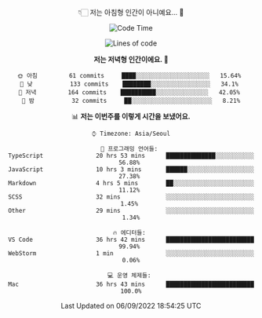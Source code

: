 <div align='center'>
 
👇🏻 저는 아침형 인간이 아니예요... 🙊
 
<!--START_SECTION:waka-->
![Code Time](http://img.shields.io/badge/Code%20Time-1%2C841%20hrs%203%20mins-blue)

![Lines of code](https://img.shields.io/badge/%EC%A0%80%EB%8A%94%20%EC%97%AC%ED%83%9C%EA%B9%8C%EC%A7%80%20-288%20Thousand%20%EC%A4%84%EC%9D%98%20%EC%BD%94%EB%93%9C%EB%A5%BC%20%EC%9E%91%EC%84%B1%ED%96%88%EC%96%B4%EC%9A%94.-blue)

**저는 저녁형 인간이에요. 🦉** 

```text
🌞 아침         61 commits     ████░░░░░░░░░░░░░░░░░░░░░   15.64% 
🌆 낮　         133 commits    ████████░░░░░░░░░░░░░░░░░   34.1% 
🌃 저녁         164 commits    ██████████░░░░░░░░░░░░░░░   42.05% 
🌙 밤　         32 commits     ██░░░░░░░░░░░░░░░░░░░░░░░   8.21%

```


📊 **저는 이번주를 이렇게 시간을 보냈어요.** 

```text
⌚︎ Timezone: Asia/Seoul

💬 프로그래밍 언어들: 
TypeScript               20 hrs 53 mins      ██████████████░░░░░░░░░░░   56.88% 
JavaScript               10 hrs 3 mins       ██████░░░░░░░░░░░░░░░░░░░   27.38% 
Markdown                 4 hrs 5 mins        ██░░░░░░░░░░░░░░░░░░░░░░░   11.12% 
SCSS                     32 mins             ░░░░░░░░░░░░░░░░░░░░░░░░░   1.45% 
Other                    29 mins             ░░░░░░░░░░░░░░░░░░░░░░░░░   1.34%

🔥 에디터들: 
VS Code                  36 hrs 42 mins      █████████████████████████   99.94% 
WebStorm                 1 min               ░░░░░░░░░░░░░░░░░░░░░░░░░   0.06%

💻 운영 체제들: 
Mac                      36 hrs 43 mins      █████████████████████████   100.0%

```


 Last Updated on 06/09/2022 18:54:25 UTC
<!--END_SECTION:waka-->
 </div>
<!---
Emewjin/Emewjin is a ✨ special ✨ repository because its `README.md` (this file) appears on your GitHub profile.
You can click the Preview link to take a look at your changes.
--->
